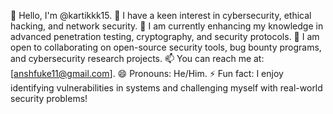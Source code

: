 👋 Hello, I'm @kartikkk15.
👀 I have a keen interest in cybersecurity, ethical hacking, and network security.
🌱 I am currently enhancing my knowledge in advanced penetration testing, cryptography, and security protocols.
💼 I am open to collaborating on open-source security tools, bug bounty programs, and cybersecurity research projects.
📫 You can reach me at: [anshfuke11@gmail.com].
😄 Pronouns: He/Him.
⚡ Fun fact: I enjoy identifying vulnerabilities in systems and challenging myself with real-world security problems!
